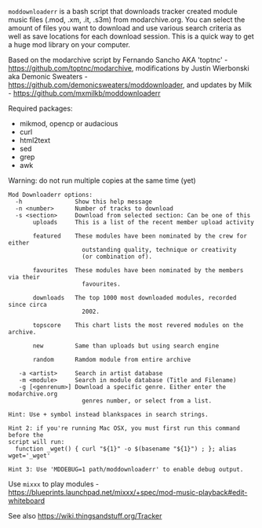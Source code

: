 `moddownloaderr` is a bash script that downloads tracker created module music files (.mod, .xm, .it, .s3m) from modarchive.org. You can select the amount of files you want to download and use various search criteria as well as save locations for each download session. This is a quick way to get a huge mod library on your computer.

Based on the modarchive script by Fernando Sancho AKA 'toptnc' - https://github.com/toptnc/modarchive, modifications by Justin Wierbonski aka Demonic Sweaters - https://github.com/demonicsweaters/moddownloader, and updates by Milk - https://github.com/mxmilkb/moddownloaderr

Required packages:
* mikmod, opencp or audacious
* curl
* html2text
* sed
* grep
* awk

Warning: do not run multiple copies at the same time (yet)

```
Mod Downloaderr options:
  -h               Show this help message
  -n <number>      Number of tracks to download
  -s <section>     Download from selected section: Can be one of this
       uploads     This is a list of the recent member upload activity
       
       featured    These modules have been nominated by the crew for either
                     outstanding quality, technique or creativity
                     (or combination of).
		     
       favourites  These modules have been nominated by the members via their
                     favourites.
		     
       downloads   The top 1000 most downloaded modules, recorded since circa
                     2002.
		     
       topscore    This chart lists the most revered modules on the archive.
       
       new         Same than uploads but using search engine
       
       random      Ramdom module from entire archive
       
   -a <artist>     Search in artist database
   -m <module>     Search in module database (Title and Filename)
   -g [<genrenum>] Download a specific genre. Either enter the modarchive.org
                     genres number, or select from a list.

Hint: Use + symbol instead blankspaces in search strings.

Hint 2: if you're running Mac OSX, you must first run this command before the
script will run:
  function _wget() { curl "${1}" -o $(basename "${1}") ; }; alias wget='_wget'
  
Hint 3: Use 'MDDEBUG=1 path/moddownloaderr' to enable debug output.
```

Use `mixxx` to play modules - https://blueprints.launchpad.net/mixxx/+spec/mod-music-playback#edit-whiteboard

See also https://wiki.thingsandstuff.org/Tracker
